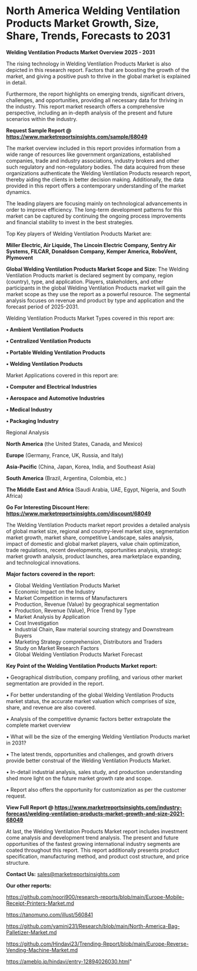 # North America Welding Ventilation Products Market Growth, Size, Share, Trends, Forecasts to 2031

<Strong> Welding Ventilation Products Market Overview 2025 - 2031</strong>

The rising technology in Welding Ventilation Products Market is also depicted in this research report. Factors that are boosting the growth of the market, and giving a positive push to thrive in the global market is explained in detail.

Furthermore, the report highlights on emerging trends, significant drivers, challenges, and opportunities, providing all necessary data for thriving in the industry. This report market research offers a comprehensive perspective, including an in-depth analysis of the present and future scenarios within the industry.

<strong>Request Sample Report @ <a href=https://www.marketreportsinsights.com/sample/68049>https://www.marketreportsinsights.com/sample/68049</a></strong>

The market overview included in this report provides information from a wide range of resources like government organizations, established companies, trade and industry associations, industry brokers and other such regulatory and non-regulatory bodies. The data acquired from these organizations authenticate the Welding Ventilation Products research report, thereby aiding the clients in better decision making. Additionally, the data provided in this report offers a contemporary understanding of the market dynamics.

The leading players are focusing mainly on technological advancements in order to improve efficiency. The long-term development patterns for this market can be captured by continuing the ongoing process improvements and financial stability to invest in the best strategies.

Top Key players of Welding Ventilation Products Market are:

<strong>Miller Electric, Air Liquide, The Lincoin Electric Company, Sentry Air Systems, FILCAR, Donaldson Company, Kemper America, RoboVent, Plymovent</strong>

<strong><b>Global Welding Ventilation Products Market Scope and Size:</b></strong>
The Welding Ventilation Products market is declared segment by company, region (country), type, and application. Players, stakeholders, and other participants in the global Welding Ventilation Products market will gain the market scope as they use the report as a powerful resource. The segmental analysis focuses on revenue and product by type and application and the forecast period of 2025-2031.

Welding Ventilation Products Market Types covered in this report are:

<strong>• Ambient Ventilation Products

• Centralized Ventilation Products

• Portable Welding Ventilation Products

• Welding Ventilation Products</strong>

Market Applications covered in this report are:

<strong>• Computer and Electrical Industries

• Aerospace and Automotive Industries

• Medical Industry

• Packaging Industry</strong> 

Regional Analysis

<strong>North America</strong> (the United States, Canada, and Mexico)

<strong>Europe</strong> (Germany, France, UK, Russia, and Italy)

<strong>Asia-Pacific</strong> (China, Japan, Korea, India, and Southeast Asia)

<strong>South America</strong> (Brazil, Argentina, Colombia, etc.)

<strong>The Middle East and Africa</strong> (Saudi Arabia, UAE, Egypt, Nigeria, and South Africa)

<strong>Go For Interesting Discount Here: <a href=https://www.marketreportsinsights.com/discount/68049>https://www.marketreportsinsights.com/discount/68049</a></strong>

The Welding Ventilation Products market report provides a detailed analysis of global market size, regional and country-level market size, segmentation market growth, market share, competitive Landscape, sales analysis, impact of domestic and global market players, value chain optimization, trade regulations, recent developments, opportunities analysis, strategic market growth analysis, product launches, area marketplace expanding, and technological innovations.

<strong><b>Major factors covered in the report:</b></strong>
<ul>
  <li>Global Welding Ventilation Products Market </li>
  <li>Economic Impact on the Industry</li>
  <li>Market Competition in terms of Manufacturers</li>
  <li>Production, Revenue (Value) by geographical segmentation</li>
  <li>Production, Revenue (Value), Price Trend by Type</li>
  <li>Market Analysis by Application</li>
  <li>Cost Investigation</li>
  <li>Industrial Chain, Raw material sourcing strategy and Downstream Buyers</li>
  <li>Marketing Strategy comprehension, Distributors and Traders</li>
  <li>Study on Market Research Factors</li>
  <li>Global Welding Ventilation Products Market Forecast</li>
</ul>

<strong><b>Key Point of the Welding Ventilation Products Market report:</b></strong>

• Geographical distribution, company profiling, and various other market segmentation are provided in the report.

• For better understanding of the global Welding Ventilation Products market status, the accurate market valuation which comprises of size, share, and revenue are also covered.

• Analysis of the competitive dynamic factors better extrapolate the complete market overview

• What will be the size of the emerging Welding Ventilation Products market in 2031?

• The latest trends, opportunities and challenges, and growth drivers provide better construal of the Welding Ventilation Products Market.

• In-detail industrial analysis, sales study, and production understanding shed more light on the future market growth rate and scope.

• Report also offers the opportunity for customization as per the customer request.

<strong><b>View Full Report @ <a href=https://www.marketreportsinsights.com/industry-forecast/welding-ventilation-products-market-growth-and-size-2021-68049>https://www.marketreportsinsights.com/industry-forecast/welding-ventilation-products-market-growth-and-size-2021-68049</a></b></strong>


At last, the Welding Ventilation Products Market report includes investment come analysis and development trend analysis. The present and future opportunities of the fastest growing international industry segments are coated throughout this report. This report additionally presents product specification, manufacturing method, and product cost structure, and price structure.

<strong>Contact Us:</strong>
sales@marketreportsinsights.com

<strong>Our other reports:</strong>

<a href=https://github.com/noori900/research-reports/blob/main/Europe-Mobile-Receipt-Printers-Market.md>https://github.com/noori900/research-reports/blob/main/Europe-Mobile-Receipt-Printers-Market.md</a>

<a href=https://tanomuno.com/illust/560841>https://tanomuno.com/illust/560841</a>

<a href=https://github.com/yamini231/Research/blob/main/North-America-Bag-Palletizer-Market.md>https://github.com/yamini231/Research/blob/main/North-America-Bag-Palletizer-Market.md</a>

<a href=https://github.com/Hindavi23/Trending-Report/blob/main/Europe-Reverse-Vending-Machine-Market.md>https://github.com/Hindavi23/Trending-Report/blob/main/Europe-Reverse-Vending-Machine-Market.md</a>

<a href=https://ameblo.jp/hindavi/entry-12894026030.html>https://ameblo.jp/hindavi/entry-12894026030.html</a>"
